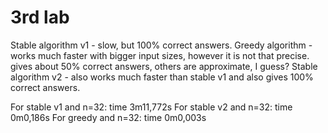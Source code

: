 # 3rd lab

Stable algorithm v1 - slow, but 100% correct answers.
Greedy algorithm - works much faster with bigger input sizes, however it is not that precise. gives about 50% correct answers, others are approximate, I guess?
Stable algorithm v2 - also works much faster than stable v1 and also gives 100% correct answers. 

For stable v1 and n=32: time 3m11,772s
For stable v2 and n=32: time 0m0,186s
For greedy and n=32: time 0m0,003s
